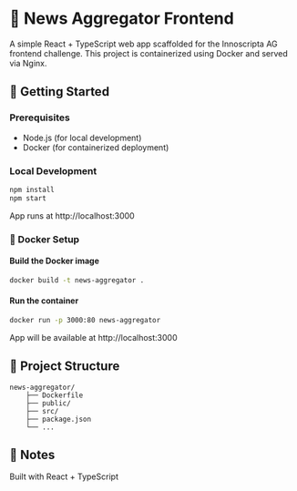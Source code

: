# 📰 News Aggregator Frontend

A simple React + TypeScript web app scaffolded for the Innoscripta AG frontend challenge. This project is containerized using Docker and served via Nginx.

## 🚀 Getting Started

### Prerequisites

- Node.js (for local development)
- Docker (for containerized deployment)

### Local Development

```bash
npm install
npm start
```

App runs at http://localhost:3000

### 🐳 Docker Setup

#### Build the Docker image

```bash
docker build -t news-aggregator .
```

#### Run the container

```bash
docker run -p 3000:80 news-aggregator
```

App will be available at http://localhost:3000

## 📁 Project Structure

```code
news-aggregator/
    ├── Dockerfile
    ├── public/
    ├── src/
    ├── package.json
    └── ...
```

## 📌 Notes

Built with React + TypeScript